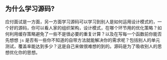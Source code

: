 ## 为什么学习源码?

应付面试是一方面，另一方面学习源码可以学习到别人是如何运用设计模式的，一个好的源码，你可以看人家的组织架构，设计模式，在哪个环节用的优化策略？如何利用缓存策略避免了一些不是很必要的重复计算？以及在写每一个函数前你能否先想想 `js` 是否有一些你不知道的自带方法就能解决你的需求呢？包括别人的单元测试，覆盖率能达到多少？这是自己来做很难想的到的。源码是为了吸收别人的思想优化你的思想。

<!-- more -->